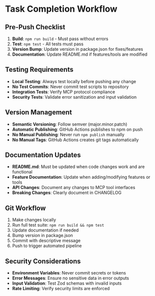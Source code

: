 # Task Completion Workflow

## Pre-Push Checklist
1. **Build**: `npm run build` - Must pass without errors
2. **Test**: `npm test` - All tests must pass
3. **Version Bump**: Update version in package.json for fixes/features
4. **Documentation**: Update README.md if features/tools are modified

## Testing Requirements
- **Local Testing**: Always test locally before pushing any change
- **No Test Commits**: Never commit test scripts to repository
- **Integration Tests**: Verify MCP protocol compliance
- **Security Tests**: Validate error sanitization and input validation

## Version Management
- **Semantic Versioning**: Follow semver (major.minor.patch)
- **Automatic Publishing**: GitHub Actions publishes to npm on push
- **No Manual Publishing**: Never run `npm publish` manually
- **No Manual Tags**: GitHub Actions creates git tags automatically

## Documentation Updates
- **README.md**: Must be updated when code changes work and are functional
- **Feature Documentation**: Update when adding/modifying features or tools
- **API Changes**: Document any changes to MCP tool interfaces
- **Breaking Changes**: Clearly document in CHANGELOG

## Git Workflow
1. Make changes locally
2. Run full test suite: `npm run build && npm test`
3. Update documentation if needed
4. Bump version in package.json
5. Commit with descriptive message
6. Push to trigger automated pipeline

## Security Considerations
- **Environment Variables**: Never commit secrets or tokens
- **Error Messages**: Ensure no sensitive data in error outputs
- **Input Validation**: Test Zod schemas with invalid inputs
- **Rate Limiting**: Verify security limits are enforced